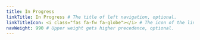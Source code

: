 ```yaml
---
title: In Progress
linkTitle: In Progress # The title of left navigation, optional.
linkTitleIcon: <i class="fas fa-fw fa-globe"></i> # The icon of the link title, optional.
navWeight: 990 # Upper weight gets higher precedence, optional.
---
```

